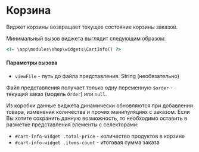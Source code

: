 # Корзина

Виджет корзины возвращает текущее состояние корзины заказов.

Минимальный вызов виджета выглядит следующим образом:

```php
<?= \app\modules\shop\widgets\CartInfo() ?>
```

#### Параметры вызова
- `viewFile` - путь до файла представления. String (необязательно)

Файл представления получает только одну переменную `$order` - текущий заказ (модель `Order`) или `null`.

Из коробки данные виджета динамически обновляются при добавлении товара, изменения количества и прочих манипуляциях с заказом. Если Вы хотите сохранить данную возможность, то необходимо оставить в разметке представления элементы с селекторами:

- `#cart-info-widget .total-price` - количество продуктов в корзине
- `#cart-info-widget .items-count` - итоговая сумма заказа